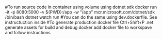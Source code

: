 ﻿#To run source code in container using volume using dotnet sdk
docker run -it -p 8080:5000 -v ${PWD}:/app -w "/app" mcr.microsoft.com/dotnet/sdk /bin/bash
dotnet watch run
#You can do the same using dev.dockerfile. See instructuction inside
#To generate production docker file 
Ctrl+Shift+P 
.net generate assets for build and debug
docker add docker file to workspave
and follow instructions
